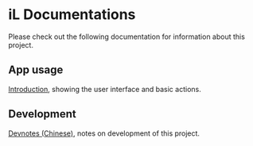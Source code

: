 # iL Documentations

Please check out the following documentation for information about this project.

## App usage

[Introduction](app/introduction.md), showing the user interface and basic actions.

## Development

[Devnotes (Chinese)](dev/devnotes.md), notes on development of this project.

<!--
[Roadmap](./dev/roadmap.md), what this project might involve in the future. -->
